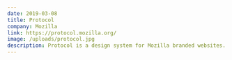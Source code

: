 ```yaml
---
date: 2019-03-08
title: Protocol
company: Mozilla
link: https://protocol.mozilla.org/
image: /uploads/protocol.jpg
description: Protocol is a design system for Mozilla branded websites. It establishes a common design language, provides reusable coded components, and outlines high level guidelines for content and accessibility.
---
```

